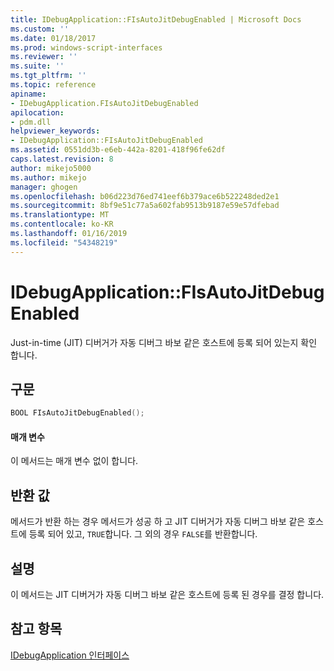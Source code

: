 ```yaml
---
title: IDebugApplication::FIsAutoJitDebugEnabled | Microsoft Docs
ms.custom: ''
ms.date: 01/18/2017
ms.prod: windows-script-interfaces
ms.reviewer: ''
ms.suite: ''
ms.tgt_pltfrm: ''
ms.topic: reference
apiname:
- IDebugApplication.FIsAutoJitDebugEnabled
apilocation:
- pdm.dll
helpviewer_keywords:
- IDebugApplication::FIsAutoJitDebugEnabled
ms.assetid: 0551dd3b-e6eb-442a-8201-418f96fe62df
caps.latest.revision: 8
author: mikejo5000
ms.author: mikejo
manager: ghogen
ms.openlocfilehash: b06d223d76ed741eef6b379ace6b522248ded2e1
ms.sourcegitcommit: 8bf9e51c77a5a602fab9513b9187e59e57dfebad
ms.translationtype: MT
ms.contentlocale: ko-KR
ms.lasthandoff: 01/16/2019
ms.locfileid: "54348219"
---
```

# <a name="idebugapplicationfisautojitdebugenabled"></a>IDebugApplication::FIsAutoJitDebugEnabled
Just-in-time (JIT) 디버거가 자동 디버그 바보 같은 호스트에 등록 되어 있는지 확인 합니다.  
  
## <a name="syntax"></a>구문  
  
```cpp
BOOL FIsAutoJitDebugEnabled();  
```  
  
#### <a name="parameters"></a>매개 변수  
 이 메서드는 매개 변수 없이 합니다.  
  
## <a name="return-value"></a>반환 값  
 메서드가 반환 하는 경우 메서드가 성공 하 고 JIT 디버거가 자동 디버그 바보 같은 호스트에 등록 되어 있고, `TRUE`합니다. 그 외의 경우 `FALSE`를 반환합니다.  
  
## <a name="remarks"></a>설명  
 이 메서드는 JIT 디버거가 자동 디버그 바보 같은 호스트에 등록 된 경우를 결정 합니다.  
  
## <a name="see-also"></a>참고 항목  
 [IDebugApplication 인터페이스](../../winscript/reference/idebugapplication-interface.md)